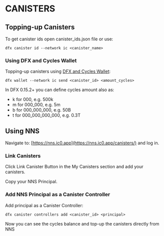 # CANISTERS

## Topping-up Canisters

To get canister ids open canister_ids.json file or use:

```shell
dfx canister id --network ic <canister_name>
```

### Using DFX and Cycles Wallet

Topping-up canisters using [DFX and Cycles Wallet](DFX_Wallet.md):

```shell
dfx wallet --network ic send <canister_id> <amount_cycles>
```
In DFX 0.15.2+ you can define cycles amount also as:
- k for 000, e.g. 500k
- m for 000_000, e.g. 5m
- b for 000_000_000, e.g. 50B
- t for 000_000_000_000, e.g. 0.3T

## Using NNS
Navigate to: [https://nns.ic0.app](https://nns.ic0.app/canisters/) and log in.

### Link Canisters
Click Link Canister Button in the My Canisters section and add your canisters.


Copy your NNS Principal.

### Add NNS Principal as a Canister Controller

Add principal as a Canister Controller:

```shell
dfx canister controllers add <canister_id> <principal>
```

Now you can see the cycles balance and top-up the canisters directly from NNS
